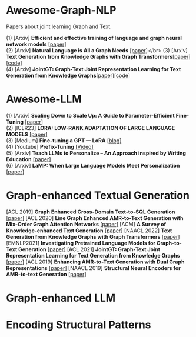 # Awesome-Graph-NLP
Papers about joint learning Graph and Text.


(1) [Arxiv] **Efficient and effective training of language and graph neural network models** [[paper]](https://arxiv.org/pdf/2206.10781.pdf)</br>
(2) [Arxiv] **Natural Language is All a Graph Needs** [[paper]](https://arxiv.org/pdf/2308.07134.pdf#:~:text=By%20exclusively%20using%20natural%20language,unified%20pipeline%20in%20generative%20manner.)</br>
(3) [Arxiv] **Text Generation from Knowledge Graphs with Graph Transformers**[[paper]](https://arxiv.org/pdf/1904.02342.pdf)[[code]](https://github.com/rikdz/GraphWriter)</br>
(4) [Arxiv] **JointGT: Graph-Text Joint Representation Learning for Text Generation from Knowledge Graphs**[[paper]](https://arxiv.org/pdf/2106.10502v1.pdf)[[code]](https://github.com/thu-coai/JointGT)</br>



# Awesome-LLM
(1) [Arxiv] **Scaling Down to Scale Up: A Guide to Parameter-Efficient Fine-Tuning** [[paper]](https://arxiv.org/pdf/2303.15647.pdf)</br>
(2) [ICLR23] **LORA: LOW-RANK ADAPTATION OF LARGE LANGUAGE MODELS** [[paper]](https://arxiv.org/pdf/2106.09685.pdf)</br>
(3) [Medium] **Fine-tuning a GPT — LoRA** [[blog]](https://dataman-ai.medium.com/fine-tune-a-gpt-lora-e9b72ad4ad3)</br>
(4) [Youtube] **Prefix-Tuning** [[Video]](https://www.google.com/search?q=prefix-tuning+code+tutorial&oq=prefix-tuning+code+tutorial&aqs=chrome..69i57j33i160l2j33i160i395.6584j1j4&sourceid=chrome&ie=UTF-8#fpstate=ive&vld=cid:d35e60fa,vid:TwE2m6Z991s)</br>
(5) [Arxiv] **Teach LLMs to Personalize – An Approach inspired by Writing Education** [[paper]](https://arxiv.org/pdf/2308.07968.pdf)</br>
(6) [Arxiv] **LaMP: When Large Language Models Meet Personalization** [[paper]](https://arxiv.org/pdf/2304.11406.pdf)

# Graph-enhanced Textual Generation
[ACL 2019] **Graph Enhanced Cross-Domain Text-to-SQL Generation** [[paper]](https://aclanthology.org/D19-5319/)
[ACL 2020] **Line Graph Enhanced AMR-to-Text Generation with Mix-Order Graph Attention Networks** [[paper]](https://aclanthology.org/2020.acl-main.67/)
[ACM] **A Survey of Knowledge-enhanced Text Generation** [[paper]](https://dl.acm.org/doi/abs/10.1145/3512467)
[NAACL 2022] **Text Generation from Knowledge Graphs with Graph Transformers** [[paper]](https://arxiv.org/abs/1904.02342)
[EMNLP2021] **Investigating Pretrained Language Models for Graph-to-Text Generation** [[paper]](https://arxiv.org/abs/2007.08426)
[ACL 2021] **JointGT: Graph-Text Joint Representation Learning for Text Generation from Knowledge Graphs** [[paper]](https://arxiv.org/abs/2106.10502)
[ACL 2019] **Enhancing AMR-to-Text Generation with Dual Graph Representations** [[paper]](https://aclanthology.org/D19-1314.pdf)
[NAACL 2019] **Structural Neural Encoders for AMR-to-text Generation** [[paper]](https://arxiv.org/abs/1903.11410)

# Graph-enhanced LLM


# Encoding Structural Patterns
